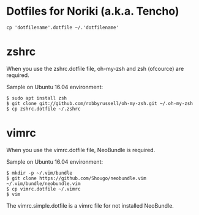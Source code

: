 Dotfiles for Noriki (a.k.a. Tencho)
====

    cp 'dotfilename'.dotfile ~/.'dotfilename'

# zshrc

When you use the zshrc.dotfile file, oh-my-zsh and zsh (ofcource) are required.

Sample on Ubuntu 16.04 environment:

    $ sudo apt install zsh
    $ git clone git://github.com/robbyrussell/oh-my-zsh.git ~/.oh-my-zsh
    $ cp zshrc.dotfile ~/.zshrc

# vimrc

When you use the vimrc.dotfile file, NeoBundle is required.

Sample on Ubuntu 16.04 environment:

    $ mkdir -p ~/.vim/bundle
    $ git clone https://github.com/Shougo/neobundle.vim ~/.vim/bundle/neobundle.vim
    $ cp vimrc.dotfile ~/.vimrc
    $ vim

The vimrc.simple.dotfile is a vimrc file for not installed NeoBundle.
